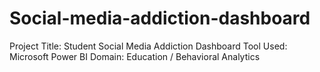 # Social-media-addiction-dashboard
Project Title: Student Social Media Addiction Dashboard Tool Used: Microsoft Power BI Domain: Education / Behavioral Analytics
